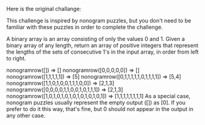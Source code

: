 Here is the original challange:

This challenge is inspired by nonogram puzzles, but you don't need to be familiar with these puzzles in order to complete the challenge.

A binary array is an array consisting of only the values 0 and 1. Given a binary array of any length, return an array of positive integers that represent the lengths of the sets of consecutive 1's in the input array, in order from left to right.

nonogramrow([]) => []
nonogramrow([0,0,0,0,0]) => []
nonogramrow([1,1,1,1,1]) => [5]
nonogramrow([0,1,1,1,1,1,0,1,1,1,1]) => [5,4]
nonogramrow([1,1,0,1,0,0,1,1,1,0,0]) => [2,1,3]
nonogramrow([0,0,0,0,1,1,0,0,1,0,1,1,1]) => [2,1,3]
nonogramrow([1,0,1,0,1,0,1,0,1,0,1,0,1,0,1]) => [1,1,1,1,1,1,1,1]
As a special case, nonogram puzzles usually represent the empty output ([]) as [0]. If you prefer to do it this way, that's fine, but 0 should not appear in the output in any other case.


